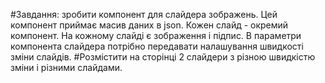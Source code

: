 #Завдання: зробити компонент для слайдера зображень. Цей компонент приймає масив даних в json. Кожен слайд - окремий компонент. На кожному слайді є зображення і підпис. В параметри компонента слайдера потрібно передавати налашування швидкості зміни слайдів.
#Розмістити на сторінці 2 слайдери з різною швидкістю зміни і різними слайдами.